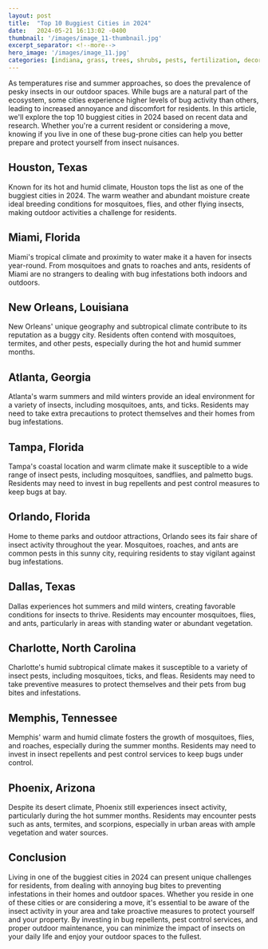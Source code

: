 ```yaml
---
layout: post
title:  "Top 10 Buggiest Cities in 2024"
date:   2024-05-21 16:13:02 -0400
thumbnail: '/images/image_11-thumbnail.jpg'
excerpt_separator: <!--more-->
hero_image: '/images/image_11.jpg'
categories: [indiana, grass, trees, shrubs, pests, fertilization, decoration, curb appeal, garden, flowers, recreation]
---
```

As temperatures rise and summer approaches, so does the prevalence of pesky insects in our outdoor spaces. <!--more-->While bugs are a natural part of the ecosystem, some cities experience higher levels of bug activity than others, leading to increased annoyance and discomfort for residents. In this article, we'll explore the top 10 buggiest cities in 2024 based on recent data and research. Whether you're a current resident or considering a move, knowing if you live in one of these bug-prone cities can help you better prepare and protect yourself from insect nuisances.

## Houston, Texas
Known for its hot and humid climate, Houston tops the list as one of the buggiest cities in 2024. The warm weather and abundant moisture create ideal breeding conditions for mosquitoes, flies, and other flying insects, making outdoor activities a challenge for residents.

## Miami, Florida
Miami's tropical climate and proximity to water make it a haven for insects year-round. From mosquitoes and gnats to roaches and ants, residents of Miami are no strangers to dealing with bug infestations both indoors and outdoors.

## New Orleans, Louisiana
New Orleans' unique geography and subtropical climate contribute to its reputation as a buggy city. Residents often contend with mosquitoes, termites, and other pests, especially during the hot and humid summer months.

## Atlanta, Georgia
Atlanta's warm summers and mild winters provide an ideal environment for a variety of insects, including mosquitoes, ants, and ticks. Residents may need to take extra precautions to protect themselves and their homes from bug infestations.

## Tampa, Florida
Tampa's coastal location and warm climate make it susceptible to a wide range of insect pests, including mosquitoes, sandflies, and palmetto bugs. Residents may need to invest in bug repellents and pest control measures to keep bugs at bay.

## Orlando, Florida
Home to theme parks and outdoor attractions, Orlando sees its fair share of insect activity throughout the year. Mosquitoes, roaches, and ants are common pests in this sunny city, requiring residents to stay vigilant against bug infestations.

## Dallas, Texas
Dallas experiences hot summers and mild winters, creating favorable conditions for insects to thrive. Residents may encounter mosquitoes, flies, and ants, particularly in areas with standing water or abundant vegetation.

## Charlotte, North Carolina
Charlotte's humid subtropical climate makes it susceptible to a variety of insect pests, including mosquitoes, ticks, and fleas. Residents may need to take preventive measures to protect themselves and their pets from bug bites and infestations.

## Memphis, Tennessee
Memphis' warm and humid climate fosters the growth of mosquitoes, flies, and roaches, especially during the summer months. Residents may need to invest in insect repellents and pest control services to keep bugs under control.

## Phoenix, Arizona
Despite its desert climate, Phoenix still experiences insect activity, particularly during the hot summer months. Residents may encounter pests such as ants, termites, and scorpions, especially in urban areas with ample vegetation and water sources.

## Conclusion
Living in one of the buggiest cities in 2024 can present unique challenges for residents, from dealing with annoying bug bites to preventing infestations in their homes and outdoor spaces. Whether you reside in one of these cities or are considering a move, it's essential to be aware of the insect activity in your area and take proactive measures to protect yourself and your property. By investing in bug repellents, pest control services, and proper outdoor maintenance, you can minimize the impact of insects on your daily life and enjoy your outdoor spaces to the fullest.
